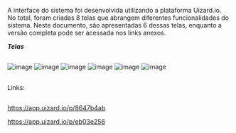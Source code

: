 A interface do sistema foi desenvolvida utilizando a plataforma Uizard.io. No total, foram criadas 8 telas que abrangem diferentes funcionalidades do sistema. Neste documento, são apresentadas 6 dessas telas, enquanto a versão completa pode ser acessada nos links anexos.

***Telas***
##
![image](https://github.com/user-attachments/assets/99526b33-862d-4643-a002-12fb33860725)
![image](https://github.com/user-attachments/assets/5670b73a-cc09-4b6f-adb6-284bf0c85317)
![image](https://github.com/user-attachments/assets/43dfaebb-d975-4f85-9bd7-09f8bd4aeeaa)
![image](https://github.com/user-attachments/assets/b2382f91-7520-4224-8610-a282d5f3d871)
![image](https://github.com/user-attachments/assets/a2a3b442-6d10-4912-9fe0-30b23b3cc457)
![image](https://github.com/user-attachments/assets/7d639991-baa1-4234-8047-543878181b87)
##
Links:
##
https://app.uizard.io/p/8647b4ab


https://app.uizard.io/p/eb03e256

